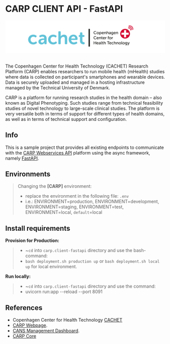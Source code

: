 # CARP CLIENT API - FastAPI

![CACHET](cachet.png)

##
The Copenhagen Center for Health Technology (CACHET) Research Platform (CARP) enables researchers to run mobile health (mHealth) studies where data is collected on participant's smartphones and wearable devices. Data is securely uploaded and managed in a hosting infrastructure managed by the Technical University of Denmark.

CARP is a platform for running research studies in the health domain – also known as Digital Phenotyping. Such studies range from technical feasibility studies of novel technology to large-scale clinical studies. The platform is very versatile both in terms of support for different types of health domains, as well as in terms of technical support and configuration.

Info 
-----------------
This is a sample project that provides all existing endpoints to communicate with the [CARP Webservices API](https://carp.cachet.dk) platform using the async framework, namely [FastAPI](http://fastapi.tiangolo.com).

Environments 
-----------------

> Changing the **[CARP]** environment: 
>  - replace the environment in the following file: `.env`
>  - i.e.: ENVIRONMENT=production, ENVIRONMENT=development, ENVIRONMENT=staging, ENVIRONMENT=test, ENVIRONMENT=local, `default`=local


Install requirements
-----------------

**Provision for Production:** 
 >  - ~`cd` into `carp.client-fastapi` directory and use the bash-command: 
 > - `bash deployment.sh production up` or `bash deployment.sh local up` for local environment.
 
**Run locally:**
>  - ~`cd` into `carp.client-fastapi` directory and use the command: 
>  - uvicorn run:app --reload --port 8091

         
References
-----------------
- Copenhagen Center for Health Technology [CACHET](https://cachet.dk)
- [CARP Webpage](https://carp.cachet.dk).
- [CANS Management Dashboard](https://cans.cachet.dk).
- [CARP Core](https://carp.cachet.dk/core/)

